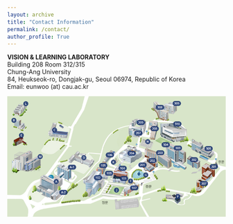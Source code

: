 ```yaml
---
layout: archive
title: "Contact Information"
permalink: /contact/
author_profile: True
---
```

**VISION & LEARNING LABORATORY**      
Building 208 Room 312/315     
Chung-Ang University  
84, Heukseok-ro, Dongjak-gu, Seoul 06974, Republic of Korea      
Email: eunwoo (at) cau.ac.kr       


<img src='/images/cau-map.png' width="700" align="left" style="margin-right:50px">
